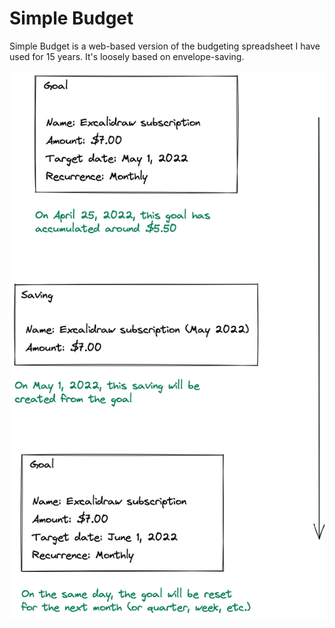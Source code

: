 # Simple Budget

Simple Budget is a web-based version of the budgeting spreadsheet I have used for 15 years. It's loosely based on envelope-saving.

![goals to saving](/docs/goals_to_savings_gu1aiCah6hu6.png)

